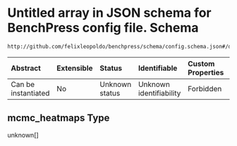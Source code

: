 # Untitled array in JSON schema for BenchPress config file. Schema

```txt
http://github.com/felixleopoldo/benchpress/schema/config.schema.json#/definitions/mcmc_heatmaps
```



| Abstract            | Extensible | Status         | Identifiable            | Custom Properties | Additional Properties | Access Restrictions | Defined In                                                                    |
| :------------------ | :--------- | :------------- | :---------------------- | :---------------- | :-------------------- | :------------------ | :---------------------------------------------------------------------------- |
| Can be instantiated | No         | Unknown status | Unknown identifiability | Forbidden         | Allowed               | none                | [config.schema.json*](../../../out/config.schema.json "open original schema") |

## mcmc_heatmaps Type

unknown\[]
